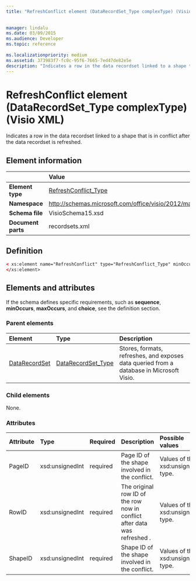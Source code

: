 ```yaml
---
title: "RefreshConflict element (DataRecordSet_Type complexType) (Visio XML)"
 
 
manager: lindalu
ms.date: 03/09/2015
ms.audience: Developer
ms.topic: reference
 
ms.localizationpriority: medium
ms.assetid: 373983f7-fc0c-95f6-7665-7ed47de82e5e
description: "Indicates a row in the data recordset linked to a shape that is in conflict after the data recordset is refreshed."
---
```


# RefreshConflict element (DataRecordSet_Type complexType) (Visio XML)

Indicates a row in the data recordset linked to a shape that is in conflict after the data recordset is refreshed.
  
## Element information

| |Value |
|:-----|:-----|
|**Element type** <br/> |[RefreshConflict_Type](refreshconflict_type-complextypevisio-xml.md) <br/> |
|**Namespace** <br/> |http://schemas.microsoft.com/office/visio/2012/main  <br/> |
|**Schema file** <br/> |VisioSchema15.xsd  <br/> |
|**Document parts** <br/> |recordsets.xml  <br/> |
   
## Definition

```XML
< xs:element name="RefreshConflict" type="RefreshConflict_Type" minOccurs="0" maxOccurs="unbounded" >
</xs:element>
```

## Elements and attributes

If the schema defines specific requirements, such as **sequence**, **minOccurs**, **maxOccurs**, and **choice**, see the definition section. 
  
### Parent elements

|**Element**|**Type**|**Description**|
|:-----|:-----|:-----|
|[DataRecordSet](datarecordset-element-datarecordsets_type-complextypevisio-xml.md) <br/> |[DataRecordSet_Type](datarecordset_type-complextypevisio-xml.md) <br/> |Stores, formats, refreshes, and exposes data queried from a database in Microsoft Visio. |
   
### Child elements

None.
  
### Attributes

|**Attribute**|**Type**|**Required**|**Description**|**Possible values**|
|:-----|:-----|:-----|:-----|:-----|
|PageID  <br/> |xsd:unsignedInt  <br/> |required  <br/> |Page ID of the shape involved in the conflict. |Values of the xsd:unsignedInt type. |
|RowID  <br/> |xsd:unsignedInt  <br/> |required  <br/> |The original row ID of the row now in conflict after data was refreshed . |Values of the xsd:unsignedInt type. |
|ShapeID  <br/> |xsd:unsignedInt  <br/> |required  <br/> |Shape ID of the shape involved in the conflict. |Values of the xsd:unsignedInt type. |
   

